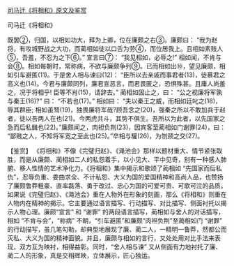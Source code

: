 [司马迁《将相和》原文及鉴赏](https://www.vrrw.net/wx/10134.html)

司马迁《将相和》

既罢②，归国，以相如功大，拜为上卿，位在廉颇之右③。廉颇曰： “我为赵将，有攻城野战之大功，而蔺相如徒以口舌为劳④，而位居我上。且相如素贱人⑤，吾羞，不忍为之下⑥。” 宣言曰⑦： “我见相如，必辱之!” 相如闻，不肯与会⑧。相如每朝时，常称病，不欲与廉颇争列⑨。已而相如出⑩，望见廉颇，相如引车避匿(11)。于是舍人相与谏曰(12)： “臣所以去亲戚而事君者(13)，徒慕君之高义也(14)。今君与廉颇同列，廉君宣恶言，而君畏匿之，恐惧殊甚。且庸人尚羞之，况于将相乎! 臣等不肖(15)，请辞去。” 蔺相如固止之，曰： “公之视廉将军孰与秦王(16)?” 曰： “不若也(17)。” 相如曰： “夫以秦王之威，而相如廷叱之(18)，辱其群臣; 相如虽驽(19)，独畏廉将军哉?顾吾念之(20)，强秦之所以不敢加兵于赵者，徒以吾两人在也(21)。今两虎共斗，其势不俱生。吾所以为此者，以先国家之急而后私雠也(22)。”廉颇闻之，肉袒负荆(23)，因宾客至蔺相如门谢罪(24)，曰： “鄙贱之人，不知将军宽之至此也(25)。”卒相与驩(26)，为刎颈之交(27)。



【鉴赏】 《将相和》不像《完璧归赵》、《渑池会》那样以题材重大、情节紧张取胜，而是从廉颇、蔺相如二人的私怨着手，以小见大、平中见奇，别有一种感人肺腑、移人性情的艺术净化力。《将相和》集中揭示和歌颂了蔺相如 “先国家而后私仇”，忍辱负重、委曲求全、不计私怨、大义为国的爱国精神和高尚人品，也赞扬了廉颇鲁莽粗豪、直率磊落、勇于改过、忠心为国的可爱可贵、可歌可泣的品质。如果说《完璧归赵》、《渑池会》重在人物外在形象的刻画，那么《将相和》则重在人物内在精神的揭示。它主要通过语言描写、行动描写、对比描写、侧面衬托以揭示人物心理。廉颇“宣言” 和 “谢罪” 的两段语言描写，蔺相如与舍人的对话描写，相如 “不肯与会”，“称病” 不朝，“引车避匿”和廉颇“肉袒负荆”至蔺相如门 “谢罪” 的行动描写，虽几笔勾勒，却典型地展现了廉、蔺二人，一精明一鲁莽，然都公而灭私、大义为国的精神面貌。并且，廉颇与相如的言行，又处处用对比手法来表现，双方互为映衬，相得益彰。同时，“舍人相与谏” 又从侧面有力地衬托了廉、蔺二人的形象，真是交相辉映，立体展示，匠心独运。

